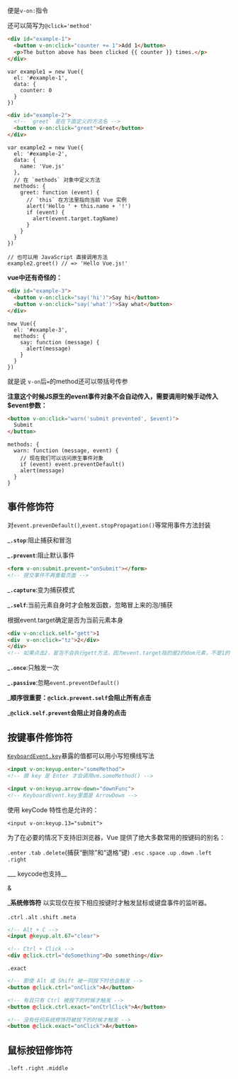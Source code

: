 便是```v-on:```指令

还可以简写为```@click='method'```

``` HTML
<div id="example-1">
  <button v-on:click="counter += 1">Add 1</button>
  <p>The button above has been clicked {{ counter }} times.</p>
</div>
```

``` JS
var example1 = new Vue({
  el: '#example-1',
  data: {
    counter: 0
  }
})
```




``` HTML
<div id="example-2">
  <!-- `greet` 是在下面定义的方法名 -->
  <button v-on:click="greet">Greet</button>
</div>
```

``` JS
var example2 = new Vue({
  el: '#example-2',
  data: {
    name: 'Vue.js'
  },
  // 在 `methods` 对象中定义方法
  methods: {
    greet: function (event) {
      // `this` 在方法里指向当前 Vue 实例
      alert('Hello ' + this.name + '!')
      if (event) {
        alert(event.target.tagName)
      }
    }
  }
})

// 也可以用 JavaScript 直接调用方法
example2.greet() // => 'Hello Vue.js!'
```


__vue中还有奇怪的：__

``` HTML
<div id="example-3">
  <button v-on:click="say('hi')">Say hi</button>
  <button v-on:click="say('what')">Say what</button>
</div>
```

``` JS
new Vue({
  el: '#example-3',
  methods: {
    say: function (message) {
      alert(message)
    }
  }
})
```

就是说 ```v-on```后```=```的method还可以带括号传参

__注意这个时候JS原生的event事件对象不会自动传入，需要调用时候手动传入$event参数：__


``` HTML
<button v-on:click="warn('submit prevented', $event)">
  Submit
</button>
```

``` JS
methods: {
  warn: function (message, event) {
    // 现在我们可以访问原生事件对象
    if (event) event.preventDefault()
    alert(message)
  }
}
```







## 事件修饰符

对```event.prevenDefault()```,```event.stopPropagation()```等常用事件方法封装


___```.stop```__:阻止捕获和冒泡


___```.prevent```__:阻止默认事件

``` HTML
<form v-on:submit.prevent="onSubmit"></form>
<!-- 提交事件不再重载页面 -->
```


___```.capture```__:变为捕获模式


___```.self```__:当前元素自身时才会触发函数，忽略冒上来的泡/捕获

根据event.target确定是否为当前元素本身

``` HTML
<div v-on:click.self="gett">1
<div  v-on:click="tz">2</div>
</div>
<!-- 如果点击2，冒泡不会执行gett方法，因为event.target指的是2的dom元素，不是1的，所以不会触发自己的点击事件 -->
```


___```.once```__:只触发一次


___```.passive```__:忽略```event.preventDefault()```



___顺序很重要：```@click.prevent.self```会阻止所有点击__

___```@click.self.prevent```会阻止对自身的点击__






## 按键事件修饰符

[```KeyboardEvent.key```](https://developer.mozilla.org/zh-CN/docs/Web/API/KeyboardEvent/key/Key_Values)暴露的值都可以用小写短横线写法

``` HTML
<input v-on:keyup.enter="someMethod">
<!-- 摁 key 是 Enter 才会调用vm.someMethod() -->

<input v-on:keyup.arrow-down="downFunc">
<!-- KeyboardEvent.key里面是 ArrowDown -->
```

使用 keyCode 特性也是允许的：

```<input v-on:keyup.13="submit">```


为了在必要的情况下支持旧浏览器，Vue 提供了绝大多数常用的按键码的别名：

```.enter```
```.tab```
```.delete```(捕获“删除”和“退格”键)
```.esc```
```.space```
```.up```
```.down```
```.left```
```.right```



___ keycode也支持__

&

___系统修饰符__ 以实现仅在按下相应按键时才触发鼠标或键盘事件的监听器。


```.ctrl```
```.alt```
```.shift```
```.meta``` 


``` HTML
<!-- Alt + C -->
<input @keyup.alt.67="clear">

<!-- Ctrl + Click -->
<div @click.ctrl="doSomething">Do something</div>
```

```.exact```

```HTML
<!-- 即使 Alt 或 Shift 被一同按下时也会触发 -->
<button @click.ctrl="onClick">A</button>

<!-- 有且只有 Ctrl 被按下的时候才触发 -->
<button @click.ctrl.exact="onCtrlClick">A</button>

<!-- 没有任何系统修饰符被按下的时候才触发 -->
<button @click.exact="onClick">A</button>
```



## 鼠标按钮修饰符

```.left```
```.right```
```.middle```